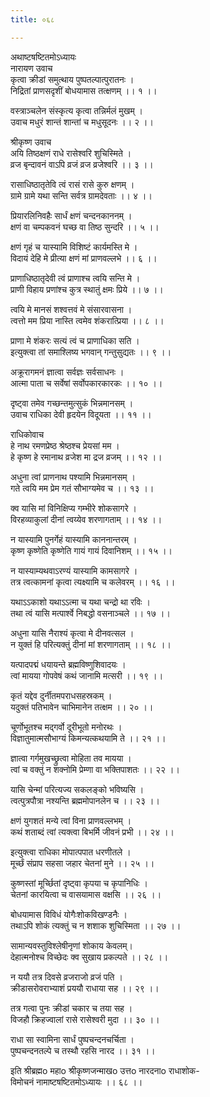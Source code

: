 ```yaml
---
title: ०६८

---
```

अथाष्टषष्टितमोऽध्यायः  
नारायण उवाच  
कृत्वा क्रीडां समुत्थाय पुष्पतल्पात्पुरातनः ।  
निद्रितां प्राणसदृशीं बोधयामास तत्क्षणम् ।। १ ।।  
  
वस्त्राञ्चलेन संस्कृत्य कृत्वा तन्निर्मलं मुखम् ।  
उवाच मधुरं शान्तं शान्तां च मधुसूदनः ।। २ ।।  
  
श्रीकृष्ण उवाच  
अयि तिष्ठक्षणं राधे रासेश्वरि शुचिस्मिते ।  
व्रज बृन्दावनं वाऽपि व्रजं व्रज व्रजेश्वरि ।। ३ ।।  
  
रासाधिष्ठातृतेवि त्वं रासं रासे कुरु क्षणम् ।  
ग्रामे ग्रामे यथा सन्ति सर्वत्र ग्रामदेवताः ।। ४ ।।  
  
प्रियारलिनिवहैः सार्धं क्षणं चन्दनकाननम् ।  
क्षणं वा चम्पकवनं घच्छ वा तिष्ठ सुन्दरि ।। ५ ।।  
  
क्षणं गृहं च यास्यामि विशिष्टं कार्यमस्ति मे ।  
विदायं देहि मे प्रीत्या क्षणं मां प्राणवल्लभे ।। ६ ।।  
  
प्राणाधिष्ठातृदेवी त्वं प्राणाश्च त्वयि सन्ति मे ।  
प्राणी विहाय प्रणांश्च कुत्र स्थातुं क्षमः प्रिये ।। ७ ।।  
  
त्वयि मे मानसं शश्वत्तवं मे संसारवासना ।  
त्वत्तो मम प्रिया नास्ति त्वमेव शंकरात्प्रिया ।। ८ ।।  
  
प्राणा मे शंकरः सत्यं त्वं च प्राणाधिका सति ।  
इत्युक्त्वा तां समाश्लिष्य भगवान् गन्तुसुद्यतः ।। ९ ।।  
  
अक्रूरागमनं ज्ञात्वा सर्वज्ञः सर्वसाधनः ।  
आत्मा पाता च सर्वेषां सर्वोपकारकारकः ।। १० ।।  
  
दृष्ट्वा तमेव गच्छन्तमुत्सुकं भिन्नमानसम् ।  
उवाच राधिका देवी हृदयेन विदूयता ।। ११ ।।  
  
राधिकोवाच  
हे नाथ रमणप्रेष्ठ श्रेष्ठश्च प्रेयसां मम ।  
हे कृष्ण हे रमानाथ व्रजेश मा द्रज व्रजम् ।। १२ ।।  
  
अधुना त्वां प्राणनाथ पश्यामि भिन्नमानसम् ।  
गते त्वयि मम प्रेम गतं सौभाग्यमेव च ।। १३ ।।  
  
क्व यासि मां विनिक्षिप्य गम्भीरे शोकसागरे ।  
विरहव्याकुलां दीनां त्वय्येव शरणागताम् ।। १४ ।।  
  
न यास्यामि पुनर्गेहं यास्यामि काननान्तरम् ।  
कृष्ण कृष्णेति कृष्णेति गायं गायं दिवानिशम् ।। १५ ।।  
  
न यास्याम्यथवाऽरण्यं यास्यामि कामसागरे ।  
तत्र त्वत्कामनां कृत्वा त्यक्ष्यामि च कलेवरम् ।। १६ ।।  
  
यथाऽऽकाशो यथाऽऽत्मा च यथा चन्द्रो था रविः ।  
तथा त्वं यासि मत्पार्श्वे निबद्धो वसनाञ्चले ।। १७ ।।  
  
अधुना यासि नैराश्यं कृत्वा मे दीनवत्सल ।  
न युक्तं हि परित्यक्तुं दीनां मां शरणागताम् ।। १८ ।।  
  
यत्पादपद्मं धयायन्ते ब्रह्मविष्णुशिवादयः ।  
त्वां मायया गोपवेषं कथं जानामि मत्सरी ।। १९ ।।  
  
कृतं यद्देव दुर्नीतमपराधसहस्रकम् ।  
यदुक्तं पतिभावेन चाभिमानेन तत्क्षम ।। २० ।।  
  
चूर्णोभूतश्च मद्गर्वो दूरीभूतो मनोरथः ।  
विज्ञातुमात्मसौभाग्यं किमन्यत्कथयामि ते ।। २१ ।।  
  
ज्ञात्वा गर्गमुखच्छ्रुत्वा मोहिता तव मायया ।  
त्वां च वक्तुं न शक्नोमि प्रेम्णा वा भक्तिपाशतः ।। २२ ।।  
  
यासि चेन्मां परित्यज्य सकलङ्को भविष्यसि ।  
त्वत्पुत्रपौत्रा नश्यन्ति ब्रह्ममोपानलेन च ।। २३ ।।  
  
क्षणं युगशतं मन्ये त्वां विना प्राणवल्लभम् ।  
कथं शताब्दं त्वां त्यक्त्वा बिभर्मि जीवनं प्रभी ।। २४ ।।  
  
इत्युक्त्वा राधिका मोपात्पपात धरणीतले ।  
मूर्च्छं संप्राप सहसा जहार चेतनां मुने ।। २५ ।।  
  
कुष्णस्तां मूर्च्छितां दृष्ट्वा कृपया च कृपानिधिः ।  
चेतनां कारयित्वा च वासयामास वक्षसि ।। २६ ।।  
  
बोधयामास विविधं योगैःशोकविखण्डनैः ।  
तथाऽपि शोकं त्यक्तुं च न शशाक शुचिस्मिता ।। २७ ।।  
  
सामान्यवस्तुविश्लेषीनृणां शोकाय केवलम्।  
देहात्मनोश्च विच्छेदः क्व सुखाय प्रकल्पते ।। २८ ।।  
  
न ययौ तत्र दिवसे व्रजराजो व्रजं पति ।  
क्रीडासरोवराभ्याशं प्रययौ राधाया सह ।। २९ ।।  
  
तत्र गत्वा पुनः क्रीडां चकार च तया सह ।  
विजहौ क्रिहज्वालां रासे रासेश्वरी मुदा ।। ३० ।।  
  
राधा सा स्वामिना सार्धं पुष्पचन्दनचर्चिता ।  
पुष्पचन्दनतल्पे च तस्थौ रहसि नारद ।। ३१ ।।  
  
इति श्रीब्रह्मo महाo श्रीकृष्णजन्माखo उत्तo नारदनाo राधाशोक-  
विमोचनं नामाष्टषष्टितमोऽध्यायः ।। ६८ ।।